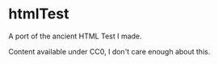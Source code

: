 # htmlTest
A port of the ancient HTML Test I made.

Content available under CC0, I don't care enough about this.
